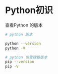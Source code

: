 # Python初识

查看Python 的版本

```bash
# python 版本

python --version 
python -V

# python 包管理器版本
pip --version
pip -V 
```
